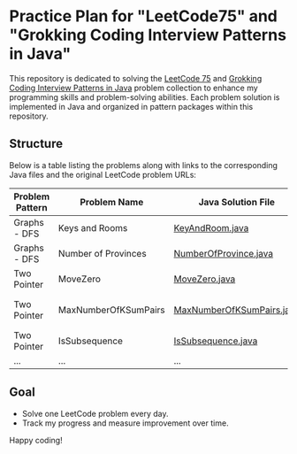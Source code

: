 # Practice Plan for "LeetCode75" and "Grokking Coding Interview Patterns in Java"

This repository is dedicated to solving the [LeetCode 75](https://leetcode.com/studyplan/leetcode-75/) and [Grokking Coding Interview Patterns in Java](https://www.educative.io/courses/grokking-coding-interview-patterns-java) problem 
collection to enhance my programming skills and problem-solving abilities. Each problem solution is implemented in 
Java and organized in pattern packages within this repository.

## Structure
Below is a table listing the problems along with links to the corresponding Java files and the original LeetCode problem URLs:

| Problem Pattern | Problem Name                 | Java Solution File                                                                  | LeetCode URL |
|-----------------|------------------------------|-------------------------------------------------------------------------------------|--------------|
| Graphs - DFS    | Keys and Rooms | [KeyAndRoom.java](./src/leetcode/seventyfive/graph/dfs/KeyAndRoom.java)             | [keys-and-rooms](https://leetcode.com/problems/keys-and-rooms/) |
| Graphs - DFS    | Number of Provinces | [NumberOfProvince.java](./src/leetcode/seventyfive/graph/dfs/NumberOfProvince.java) | [number-of-provinces](https://leetcode.com/problems/number-of-provinces/) |
| Two Pointer     | MoveZero | [MoveZero.java](./src/leetcode/seventyfive/twopointer/MoveZero.java) | [move-zeroes](https://leetcode.com/problems/move-zeroes/) |
| Two Pointer     | MaxNumberOfKSumPairs | [MaxNumberOfKSumPairs.java](./src/leetcode/seventyfive/twopointer/MaxNumberOfKSumPairs.java) | [max-number-of-k-sum-pairs](https://leetcode.com/problems/max-number-of-k-sum-pairs/) |
| Two Pointer     | IsSubsequence | [IsSubsequence.java](./src/leetcode/seventyfive/twopointer/IsSubsequence.java) | [is-subsequence](https://leetcode.com/problems/is-subsequence/) |
| ...             | ...                          | ...                                                                                 | ... |

## Goal
- Solve one LeetCode problem every day.
- Track my progress and measure improvement over time.

Happy coding!
